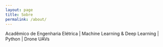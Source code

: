 ```yaml
---
layout: page
title: Sobre
permalink: /about/
---
```


Acadêmico de Engenharia Elétrica | Machine Learning & Deep Learning | Python | Drone UAVs

